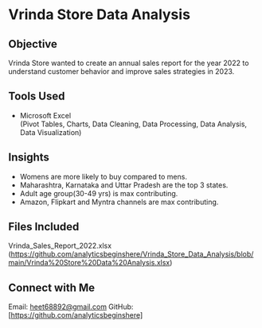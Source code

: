 # Vrinda Store Data Analysis

## **Objective**
Vrinda Store wanted to create an annual sales report for the year 2022 to understand customer behavior and improve sales strategies in 2023.

## **Tools Used**
- Microsoft Excel  
  (Pivot Tables, Charts, Data Cleaning, Data Processing, Data Analysis, Data Visualization)

## **Insights**
- Womens are more likely to buy compared to mens.
- Maharashtra, Karnataka and Uttar Pradesh are the top 3 states.
- Adult age group(30-49 yrs) is max contributing.
- Amazon, Flipkart and Myntra channels are max contributing.

## **Files Included**
Vrinda_Sales_Report_2022.xlsx  
(https://github.com/analyticsbeginshere/Vrinda_Store_Data_Analysis/blob/main/Vrinda%20Store%20Data%20Analysis.xlsx)

## **Connect with Me**
Email: heet68892@gmail.com
GitHub: [https://github.com/analyticsbeginshere]  
